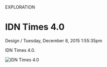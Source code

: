 <p class="type">EXPLORATION</p>

# IDN Times 4.0

<p class="meta">Design  /  Tuesday, December 8, 2015 1:55:35pm</p>

IDN Times 4.0.

![IDN Times 4.0](https://farooq-agent.web.app/assets/images/works/large/h3slJWTU_work_image.jpg)
